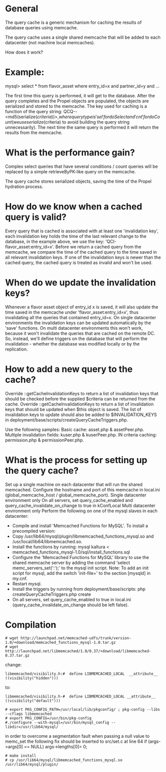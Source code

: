 General
=======
The query cache is a generic mechanism for caching the results of database queries using memcache. 

The query cache uses a single shared memcache that will be added to each datacenter (not machine local memcaches). 

How does it work?

Example:
========

mysql> select * from flavor_asset where entry_id=x and partner_id=y and ...

The first time this query is performed, it will get to the database. After the query completes and the Propel objects are populated, the objects are serialized and stored to the memcache. The key used for caching is a function of the query string: QCQ-<query type>-<md5(serialize($criteria))>, where query type is 'sel' for doSelect and 'cnt' for doCount (we use serialize($criteria) to avoid building the query string unnecessarily). The next time the same query is performed it will return the results from the memcache.

What is the performance gain?
=============================
Complex select queries that have several conditions / count queries will be replaced by a simple retrieveByPK-like query on the memcache.

The query cache stores serialized objects, saving the time of the Propel hydration process. 

How do we know when a cached query is valid?
============================================
Every query that is cached is associated with at least one 'invalidation key', each invalidation key holds the time of the last relevant change to the database, in the example above, we use the key: 'QCI-flavor_asset:entry_id=x'. Before we return a cached query from the memcache, we compare the time of the cached query to the time saved in all relevant invalidation keys. If one of the invalidation keys is newer than the cached query, the cached query is treated as invalid and won't be used.

When do we update the invalidation keys?
========================================
Whenever a flavor asset object of entry_id x is saved, it will also update the time saved in the memcache under 'flavor_asset:entry_id=x', thus invalidating all the queries that contained entry_id=x. On single datacenter environments the invalidation keys can be updated automatically by the 'save' functions. On multi datacenter environments this won't work, because it won't invalidate the queries that are cached on the remote DC. So, instead, we'll define triggers on the database that will perform the invalidation - whether the database was modified locally or by the replication.

How to add a new query to the cache?
====================================
Override <peer>::getCacheInvalidationKeys to return a list of invalidation keys that should be checked before the supplied $criteria can be returned from the cache.
Override <object>::getCacheInvalidationKeys to return a list of invalidation keys that should be updated when $this object is saved.
The list of invalidation keys to update should also be added to $INVALIDATION_KEYS in deployment/base/scripts/createQueryCacheTriggers.php. 

Use the following samples:
    Basic cache: asset.php & assetPeer.php.
    Multiple invalidation fields: kuser.php & kuserPeer.php.
    IN criteria caching: permission.php & permissionPeer.php. 

What is the process for setting up the query cache?
===================================================

Set up a single machine on each datacenter that will run the shared memcached. Configure the hostname and port of this memcache in local.ini (global_memcache_host / global_memcache_port).
Single datacenter environment only
On all servers, set query_cache_enabled and query_cache_invalidate_on_change to true in kConfLocal
Multi datacenter environment only
Perform the following on one of the mysql slaves in each datacenter:

* Compile and install 'Memcached Functions for MySQL'. To install a precompiled version:
* Copy /usr/lib64/mysql/plugin/libmemcached_functions_mysql.so and /usr/local/lib64/libmemcached.so.
* Install the functions by running: mysql kaltura < memcached_functions_mysql-1.0/sql/install_functions.sql 
* Configure the 'Memcached Functions for MySQL' library to use the shared memcache server by adding the command 'select memc_servers_set('<global memcache host>:<global memcache port>');' to the mysql init script.
    Note: To add an init script for mysql, add the switch 'init-file=<mysql init script path>' to the section [mysqld] in my.cnf.
* Restart mysql.
* Install the triggers by running from deployment/base/scripts: php createQueryCacheTriggers.php create <host> <user> <password> 
* On all servers, set query_cache_enabled to true in local.ini (query_cache_invalidate_on_change should be left false).

Compilation
===========
```
# wget http://launchpad.net/memcached-udfs/trunk/version-1.0/+download/memcached_functions_mysql-1.0.tar.gz
# wget http://launchpad.net/libmemcached/1.0/0.37/+download/libmemcached-0.37.tar.gz
```
change:
```
libmemcached/visibility.h:#  define LIBMEMCACHED_LOCAL  __attribute__ ((visibility("hidden")))
```
to:
```
libmemcached/visibility.h-#  define LIBMEMCACHED_LOCAL __attribute__ ((visibility("default")))
```
```
# export PKG_CONFIG_PATH=/usr/local/lib/pkgconfig/ ; pkg-config --libs --cflags libmemcached
# export PKG_CONFIG=/usr/bin/pkg-config
#./configure --with-mysql=/usr/bin/mysql_config --libdir=/usr/lib64/mysql/
```
in order to overcome a segmentation fault when passing a null value to memc_set the following fix should be inserted to src/set.c at line 64
   if (args->args[0] == NULL)
     args->lengths[0]= 0;
```
# make install
# cp /usr/lib64/mysql/libmemcached_functions_mysql.so /usr/lib64/mysql/plugin/
```


